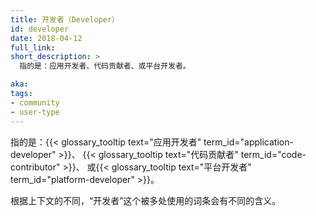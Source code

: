 ```yaml
---
title: 开发者（Developer）
id: developer
date: 2018-04-12
full_link: 
short_description: >
  指的是：应用开发者、代码贡献者、或平台开发者。

aka: 
tags:
- community
- user-type
---
```


<!--
---
title: Developer (disambiguation)
id: developer
date: 2018-04-12
full_link: 
short_description: >
  May refer to&#58; Application Developer, Code Contributor, or Platform Developer.

aka: 
tags:
- community
- user-type
---
-->

 指的是：{{< glossary_tooltip text="应用开发者" term_id="application-developer" >}}、
 {{< glossary_tooltip text="代码贡献者" term_id="code-contributor" >}}、
 或{{< glossary_tooltip text="平台开发者" term_id="platform-developer" >}}。

<!--more--> 

<!--
This overloaded term may have different meanings depending on the context
-->

根据上下文的不同，“开发者”这个被多处使用的词条会有不同的含义。




